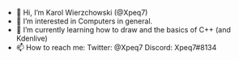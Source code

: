 - 👋 Hi, I’m Karol Wierzchowski (@Xpeq7)
- 👀 I’m interested in Computers in general.
- 🌱 I’m currently learning how to draw and the basics of C++ (and Kdenlive)
- 📫 How to reach me:
Twitter: @Xpeq7
Discord: Xpeq7#8134

<!---
Xpeq7/Xpeq7 is a ✨ special ✨ repository because its `README.md` (this file) appears on your GitHub profile.
You can click the Preview link to take a look at your changes.
--->

